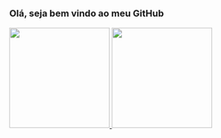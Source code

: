 ### Olá, seja bem vindo ao meu GitHub

<div>
<a href="https://github.com/ArturLRA">
<img loading="lazy" height="180em" src="https://github-readme-stats.vercel.app/api/top-langs/?username=ArturLRA&layout=compact&langs_count=7&theme=blue-green"/>
<img loading="lazy" height="180em" src="https://github-readme-stats.vercel.app/api?username=ArturLRA&show_icons=true&theme=blue-green&include_all_commits=true&count_private=true"/>
</div>
